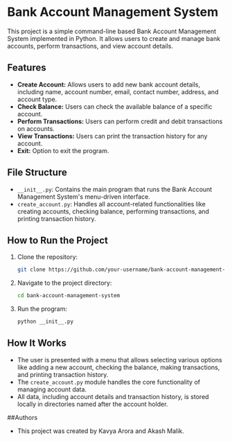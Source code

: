 # Bank Account Management System

This project is a simple command-line based Bank Account Management System implemented in Python. It allows users to create and manage bank accounts, perform transactions, and view account details.

## Features

- **Create Account:** Allows users to add new bank account details, including name, account number, email, contact number, address, and account type.
- **Check Balance:** Users can check the available balance of a specific account.
- **Perform Transactions:** Users can perform credit and debit transactions on accounts.
- **View Transactions:** Users can print the transaction history for any account.
- **Exit:** Option to exit the program.

## File Structure

- `__init__.py`: Contains the main program that runs the Bank Account Management System's menu-driven interface.
- `create_account.py`: Handles all account-related functionalities like creating accounts, checking balance, performing transactions, and printing transaction history.

## How to Run the Project

1. Clone the repository:
   ```bash
   git clone https://github.com/your-username/bank-account-management-system.git
2. Navigate to the project directory:
   ```bash
   cd bank-account-management-system
3. Run the program:
   ```bash
   python __init__.py

## How It Works

- The user is presented with a menu that allows selecting various options like adding a new account, checking the balance, making transactions, and printing transaction history.
- The `create_account.py` module handles the core functionality of managing account data.
- All data, including account details and transaction history, is stored locally in directories named after the account holder.

##Authors
- This project was created by Kavya Arora and Akash Malik.
  
